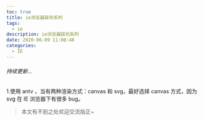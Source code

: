 ```yaml
---
toc: true
title: ie浏览器踩坑系列
tags:
  - ie
description: ie浏览器踩坑系列
date: 2020-06-09 11:08:48
categories:
  - IE
---
```


###### 持续更新...

1.使用 antv ，当有两种渲染方式：canvas 和 svg，最好选择 canvas 方式，因为 svg 在 IE 浏览器下有很多 bug。

<!--more-->

> 本文有不到之处欢迎交流指正~
